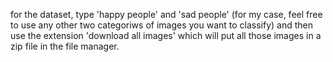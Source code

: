 for the dataset, type 'happy people' and 'sad people' (for my case, feel free to use any other two categoriws of images you want to classify) and then use the extension 'download all images' which will put all those images in a zip file in the file manager. 
